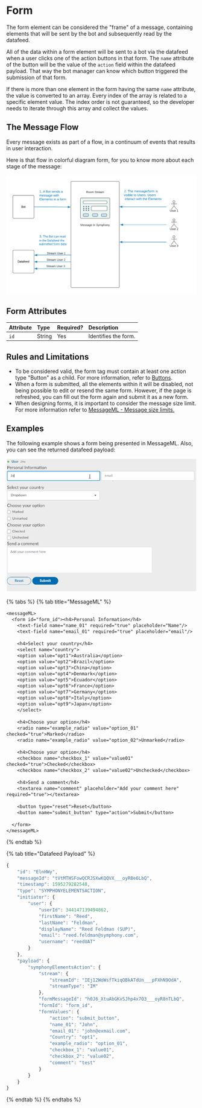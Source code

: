 # Form

The form element can be considered the "frame" of a message, containing elements that will be sent by the bot and subsequently read by the datafeed.

All of the data within a form element will be sent to a bot via the datafeed when a user clicks one of the action buttons in that form. The `name` attribute of the button will be the value of the `action` field within the datafeed payload.  That way the bot manager can know which button triggered the submission of that form.

If there is more than one element in the form having the same `name` attribute, the value is converted to an array. Every index of the array is related to a specific element value. The index order is not guaranteed, so the developer needs to iterate through this array and collect the values.

## The Message Flow

Every message exists as part of a flow, in a continuum of events that results in user interaction.

Here is that flow in colorful diagram form, for you to know more about each stage of the message:

![](../../../.gitbook/assets/feda489-sequence_diagram_2_4.png)

## Form Attributes

| **Attribute** | **Type** | **Required?** | **Description** |
| :--- | :--- | :--- | :--- |
| `id` | String | Yes | Identifies the form. |

## Rules and Limitations

* To be considered valid, the form tag must contain at least one action type "Button" as a child. For more information, refer to [Buttons](buttons.md).
* When a form is submitted, all the elements within it will be disabled, not being possible to edit or resend the same form. However, if the page is refreshed, you can fill out the form again and submit it as a new form.
* When designing forms, it is important to consider the message size limit. For more information refer to [MessageML - Message size limits.](../../messages/overview-of-messageml/message-format-messageml.md#message-size-limits)

## Examples

The following example shows a form being presented in MessageML. Also, you can see the returned datafeed payload:

![](../../../.gitbook/assets/599c94d-form%20%282%29.gif)

{% tabs %}
{% tab title="MessageML" %}
```markup
<messageML>
  <form id="form_id"><h4>Personal Information</h4>
    <text-field name="name_01" required="true" placeholder="Name"/>
    <text-field name="email_01" required="true" placeholder="email"/>

    <h4>Select your country</h4>
    <select name="country">
    <option value="opt1">Australia</option>
    <option value="opt2">Brazil</option>
    <option value="opt3">China</option>
    <option value="opt4">Denmark</option>
    <option value="opt5">Ecuador</option>
    <option value="opt6">France</option>
    <option value="opt7">Germany</option>
    <option value="opt8">Italy</option>
    <option value="opt9">Japan</option>
    </select>

    <h4>Choose your option</h4>            
    <radio name="example_radio" value="option_01" checked="true">Marked</radio>
    <radio name="example_radio" value="option_02">Unmarked</radio>

    <h4>Choose your option</h4> 
    <checkbox name="checkbox_1" value="value01" checked="true">Checked</checkbox>
    <checkbox name="checkbox_2" value="value02">Unchecked</checkbox>

    <h4>Send a comment</h4> 
    <textarea name="comment" placeholder="Add your comment here" required="true"></textarea>

    <button type="reset">Reset</button>
    <button name="submit_button" type="action">Submit</button>

  </form>
</messageML>
```
{% endtab %}

{% tab title="Datafeed Payload" %}
```javascript
{
    "id": "ElnHWy",
    "messageId": "tVtMTHSFowQCRJSXwKQQVX___oyR8e6LbQ",
    "timestamp": 1595279282548,
    "type": "SYMPHONYELEMENTSACTION",
    "initiator": {
        "user": {
            "userId": 344147139494862,
            "firstName": "Reed",
            "lastName": "Feldman",
            "displayName": "Reed Feldman (SUP)",
            "email": "reed.feldman@symphony.com",
            "username": "reedUAT"
        }
    },
    "payload": {
        "symphonyElementsAction": {
            "stream": {
                "streamId": "IEj12WoWsfTkiqOBkATdUn___pFXhN9OdA",
                "streamType": "IM"
            },
            "formMessageId": "h0J6_XtuAbGKvSJhp4x7O3___oyR8nTLbQ",
            "formId": "form_id",
            "formValues": {
                "action": "submit_button",
                "name_01": "John",
                "email_01": "john@exmail.com",
                "Country": "opt1",
                "example_radio": "option_01",
                "checkbox_1": "value01",
                "checkbox_2": "value02",
                "comment": "test"
            }
        }
    }
}
```
{% endtab %}
{% endtabs %}

